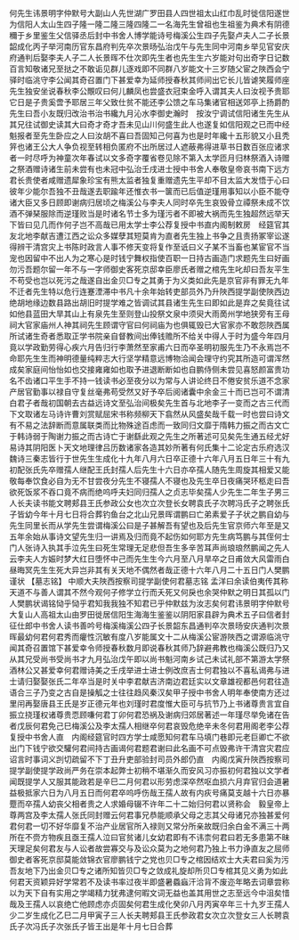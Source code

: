 <!-- { "loadSidebar": true } -->
何先生讳景明字仲默号大副山人先世湖广罗田县人四世祖太山红巾乱时徙信阳遂世为信阳人太山生四子隆一隆二隆三隆四隆二一名海先生曾祖也生祖鉴为典术有阴德穪于乡里鉴生父信驿丞后封中书舍人博学能诗号梅溪公生四子先娶卢夫人二子长景韶成化丙子举河南历官东昌府判先卒次景旸弘治戊午与先生同中河南乡举见官安庆府通判后娶李夫人子二人长景晖不仕次即先生者也先生生六岁能对句出奇字日记数百言知敬诸兄至挞之不敢诟见群儿逐戏即不同群八岁能文十三岁随父宦之陜西会宁驿时临洮守李公闻其奇召置门下甚爱幸为延师授春秋其师间出它长儿皆谑笑履师座先生独安坐说春秋李公覸叹曰何儿麟凤也尝盛衣冠束金呼入谓其夫人曰汝视予贵耶它日是子贵奚啻予耶居三年父致仕贫不能还李公馈之车马集诸官相送郊亭上扬爵酌先生曰吾小友既归改治书治书纔九月沁水李御史瀚时　按汝宁调试信阳诸生先生从其兄往试御史读其大曰奇才奇才吾未见山川何盛生此人也遂复如信阳观之已而中经魁报者至先生卧应之人曰汝胡不喜曰吾固知己何喜为也是时年纔十五形貌又小且秃笄也诸王公大人争负视至转相负匿府不出所居过人遮蔽弗得进草书日数百张应诸求者一时尽呼为神童次年春试以文多奇字覆省卷见除不第入太学匝月归林祭酒入诗赠之祭酒赠诗诸生前未尝有也未冠中弘治壬戌进士授中书舍人奉敬皇帝哀书南下远方君长贵使者咸赠遗犀象珍宝有熊太监者独复重赠遗先生平却不目太监大发悟于心曰彼年少能尔吾独不丑哉遂去职踰年还惟衣书一箧而已后值逆瑾用事知以小臣不能夺诸大臣又多日顾即谢病归居顷之梅溪公与李夫人同时卒先生哀毁骨立禫祭未成不饮酒不弹琹服除而逆瑾败当是时诸名节士多为瑾污者不即被大祸而先生独超然远举天下皆曰见几而作何子岂不高哉已用太学士李公荐复授中书直内阁制敕房　经筵官其友北地李献吉遭江西之讼众多媒孽其短莫肯为直者先生独上书争之且责扬冢宰讼遂得辨干清宫灾上书陈时政言人事不修天变将复作至诋曰义子某不当畜也某宦官不当宠也因留中不出人为之寒心是时钱宁舞权指使百职一日持古画造门求题先生曰好画勿污吾题尔留一年不与一字师御史客死京邸幸臣廖氏者赠之棺先生叱却曰吾友平生不苟受也岂以死污之哉遂自出金贝□专之其勇于为义类如此先是京官非有罪无九年不迁者先生特以危行连蹇湮滞中书凡十余年始转吏部员外乃升陜西提学副使陜西边绝胡地缘边数县路出胡旧时提学难之皆调试其县诸生先生曰即如此是弃之矣竟往试如他县蓝田大旱其山上有泉先生至则登山投祭文泉中须臾大雨啇州学地狭旁有王母祠大官家庙州人神其祠先生顾谓守官曰何祠庙为也俱辄毁已大官家亦不敢怨陜西属所试诸生奇者悉取正学书院亲自督教间出俸钱赡所不给关中得人于时为盛今年四月竟以学政勤劳得心疾六月告归行李萧然至家甫六日而卒圣明初服先生乃不永焉岂不命耶先生生而神明德量纯粹志大行坚学精意远博物洽闻会理守约究其所造可谓浑然成矣家庭间怡怡如也交接雍雍如也取予进退断断如也自鹏侍侧未尝见喜怒颜富贵功名不齿诸口平生手不持一钱读书必至夜分以为常与人讲论终日不倦安贫乐道不念家产居官勤事以禄自守复丝毫弗苟受然又好予卒后阅诸囊中余金三十而已岂可不谓清白君子者哉初国朝去古益远诗文至弘治间极矣先生首与北地李子一变而之古三代而下文取诸左马诗许曹刘赏赋屈宋书称频柳天下翕然从风盛矣哉千载一时也尝曰诗文有不易之法辞断而意属联类而比物殊途百虑而一致同归文靡于隋韩力振之而古文亡于韩诗弱于陶谢力振之而古诗亡于谢繇此观之先生之所著述可见矣先生通五经尤好易诗其阴阳医卜天文地理律吕历数诸家各造其妙所著有何氏集十二论定古乐府选汉魏诗三秦志皆行于世先生生成化十九年八月六日卒正德十六年八月五日年三十有九初配张氏先卒赠孺人继配王氏封孺人后先生十六日亦卒孺人随先生周旋其相爱又能敬每奉饮食必自为无不甘尝夜分先生不寝孺人不寝也及先生卒日夜痛哭环柩走曰吾欲死饭浆不吞口竟不病而绝呜呼夫妇同归孺人之贞志毕矣孺人少先生二年生子男三人长夫读书能文聘郏县王氏参政公女也次立次登长女聘袁氏子次聘冯氏子之聘张氏子皆幼今年十月七日将合葬钓鱼台之北山兄景晖谓鹏曰亡弟素爱子子状之鹏自幼与先生同里长而从学先生尝谓梅溪公曰是子甚解吾有望也及后先生官京师六年至是又五年余始从事诗文望先生归一讲焉及归而竟不起伤如何耶方先生病笃鹏与其侄何士门人张诗入执其手泣先生曰死生常理无足悲但吾生多辛苦耳声尚琅琅然鹏闻之先人云李夫人方娠时梦大红日堕怀中己而先生生今六月至八月旱卒之日甫敛大风雷雨白昼晦冥先生生死大异岂非其有关天地不偶然者哉正德十六年八月二十五日门人樊鹏谨状
【墓志铭】
中顺大夫陜西按察司提学副使何君墓志铭 
孟洋曰余读伯夷传其称天道不与善人谓其不然今观何子修学立行而夭死又何戾也余哭仲默之明日其孤以门人樊鹏状谒铭恸乎恸乎君知我我独不知君已乎仲默兹为汝志矣何君讳景明字仲默号大复山人高祖太山由罗田徙居信阳生海海生鉴鉴以阴阳家县辟为典术五子曰信者封征仕郎中书舍人读书善吟号梅溪梅溪公四子长景韶东昌通判卒次景旸安庆通判次景晖最幼何君何君秀而癯性沉敏有度八岁能属文十二从梅溪公宦游陜西之谓源临洮守闻其奇召置馆下甚爱幸令师授春秋数月即说春秋其师乃辞避弗教也梅溪公既归乃又从其兄受尚书受尚书才九月弘治戊午即以尚书魁河南乡试己未试礼部不第游太学祭酒林公又甚爱幸何君赠诗美之壬戌举进士进士例改庶吉士何君独以不喜私谒弗与进士请归娶娶张氏二年卒当是时关中李君献吉济南边君廷实以文章雄视都邑何君往造语合三子乃变之古自是操觚之士往往趋风秦汉矣甲子授中书舍人明年奉使南方还过里闬再娶唐县王氏是岁正德元年也刘瑾时君度惟大臣可与抗节乃上书诸尊贵言宜自振立挠瑾权诸尊贵恧顾嗛何君丁卯何君恐祸及谢病归郊居著述一年瑾尽举免诸在告者戊辰何君免己巳梅溪公及李太孺人相继卒何君哀毁危绝辛未冬何君用阁老李公荐复授中书舍人直　内阁经筵官时四方学士咸愿知何君车马填门巷即元老巨卿亡不欲出门下钱宁欲交驩何君间持古画谒何君题君谢曰此名画不可点毁弗许干清宫灾君应诏言时事词义剀切疏留不下丁丑升吏部验封司员外郎仍直　内阁戊寅升陜西按察司提学副使提学政尚严务在崇本起弊士初稍不堪渐久而安风习亦振初何君独以文学者闻既提学人又服其能政若是辛巳二月何君以形劳虑深卒然呕血损六月弃官归会道暑益极抵家六日为八月五日而何君卒呜呼伤哉王孺人故有内疢号痛莫支越十六日亦暴蹷而卒孺人幼丧父相者贵之人求婚母辍不许年二十二始归何君以贤称会　毅皇帝上尊两宫及李太孺人张氏同封赠云何君事兄恭能顺承父母之志其父母诸兄亦独甚爱何君何君一切不好华靡复不治产业居官所入禄则又常分所亲故既归余白金不满三十两所在不赍方物疾且亟王孺人泣曰官贫诸儿女幼君即有不讳柰何君曰若无多患第不昧天理足矣何君友与人讼者故尝寡交与及讼众莫为之地何君乃独上书力诤直友之屈师御史者客死京邸莫能敛锦衣官廖鹏钱宁之党也贝□专之棺因结欢士大夫君曰奚为污吾友地下乃出金贝□专之诸所知皆贝□专之敛成礼旋却所贝□专棺其见义勇为如此何君天资颖异好学常若不及读书率过夜半即盛暑蟁蝱汗洽背不废迩年略去词章尝称以为天下自有实用之学竭精力犹弗逮何暇文词无益也盖其用世之志至远今中沮矣惜哉及王孺人以哀绝亡他顾虑亦贞固矣何君生成化癸卯八月丙寅卒年三十九岁王孺人少二岁生成化乙巳二月甲寅子三人长夫聘郏县王氏参政君女次立次登女三人长聘袁氏子次冯氏子次张氏子皆王出是年十月七日合葬
